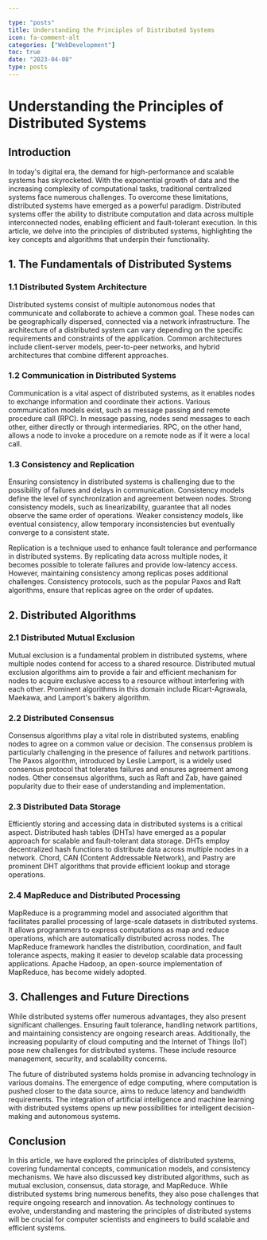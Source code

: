 ```yaml
---

type: "posts"
title: Understanding the Principles of Distributed Systems
icon: fa-comment-alt
categories: ["WebDevelopment"]
toc: true
date: "2023-04-08"
type: posts
---
```





# Understanding the Principles of Distributed Systems

## Introduction

In today's digital era, the demand for high-performance and scalable systems has skyrocketed. With the exponential growth of data and the increasing complexity of computational tasks, traditional centralized systems face numerous challenges. To overcome these limitations, distributed systems have emerged as a powerful paradigm. Distributed systems offer the ability to distribute computation and data across multiple interconnected nodes, enabling efficient and fault-tolerant execution. In this article, we delve into the principles of distributed systems, highlighting the key concepts and algorithms that underpin their functionality.

## 1. The Fundamentals of Distributed Systems

### 1.1 Distributed System Architecture

Distributed systems consist of multiple autonomous nodes that communicate and collaborate to achieve a common goal. These nodes can be geographically dispersed, connected via a network infrastructure. The architecture of a distributed system can vary depending on the specific requirements and constraints of the application. Common architectures include client-server models, peer-to-peer networks, and hybrid architectures that combine different approaches.

### 1.2 Communication in Distributed Systems

Communication is a vital aspect of distributed systems, as it enables nodes to exchange information and coordinate their actions. Various communication models exist, such as message passing and remote procedure call (RPC). In message passing, nodes send messages to each other, either directly or through intermediaries. RPC, on the other hand, allows a node to invoke a procedure on a remote node as if it were a local call.

### 1.3 Consistency and Replication

Ensuring consistency in distributed systems is challenging due to the possibility of failures and delays in communication. Consistency models define the level of synchronization and agreement between nodes. Strong consistency models, such as linearizability, guarantee that all nodes observe the same order of operations. Weaker consistency models, like eventual consistency, allow temporary inconsistencies but eventually converge to a consistent state.

Replication is a technique used to enhance fault tolerance and performance in distributed systems. By replicating data across multiple nodes, it becomes possible to tolerate failures and provide low-latency access. However, maintaining consistency among replicas poses additional challenges. Consistency protocols, such as the popular Paxos and Raft algorithms, ensure that replicas agree on the order of updates.

## 2. Distributed Algorithms

### 2.1 Distributed Mutual Exclusion

Mutual exclusion is a fundamental problem in distributed systems, where multiple nodes contend for access to a shared resource. Distributed mutual exclusion algorithms aim to provide a fair and efficient mechanism for nodes to acquire exclusive access to a resource without interfering with each other. Prominent algorithms in this domain include Ricart-Agrawala, Maekawa, and Lamport's bakery algorithm.

### 2.2 Distributed Consensus

Consensus algorithms play a vital role in distributed systems, enabling nodes to agree on a common value or decision. The consensus problem is particularly challenging in the presence of failures and network partitions. The Paxos algorithm, introduced by Leslie Lamport, is a widely used consensus protocol that tolerates failures and ensures agreement among nodes. Other consensus algorithms, such as Raft and Zab, have gained popularity due to their ease of understanding and implementation.

### 2.3 Distributed Data Storage

Efficiently storing and accessing data in distributed systems is a critical aspect. Distributed hash tables (DHTs) have emerged as a popular approach for scalable and fault-tolerant data storage. DHTs employ decentralized hash functions to distribute data across multiple nodes in a network. Chord, CAN (Content Addressable Network), and Pastry are prominent DHT algorithms that provide efficient lookup and storage operations.

### 2.4 MapReduce and Distributed Processing

MapReduce is a programming model and associated algorithm that facilitates parallel processing of large-scale datasets in distributed systems. It allows programmers to express computations as map and reduce operations, which are automatically distributed across nodes. The MapReduce framework handles the distribution, coordination, and fault tolerance aspects, making it easier to develop scalable data processing applications. Apache Hadoop, an open-source implementation of MapReduce, has become widely adopted.

## 3. Challenges and Future Directions

While distributed systems offer numerous advantages, they also present significant challenges. Ensuring fault tolerance, handling network partitions, and maintaining consistency are ongoing research areas. Additionally, the increasing popularity of cloud computing and the Internet of Things (IoT) pose new challenges for distributed systems. These include resource management, security, and scalability concerns.

The future of distributed systems holds promise in advancing technology in various domains. The emergence of edge computing, where computation is pushed closer to the data source, aims to reduce latency and bandwidth requirements. The integration of artificial intelligence and machine learning with distributed systems opens up new possibilities for intelligent decision-making and autonomous systems.

## Conclusion

In this article, we have explored the principles of distributed systems, covering fundamental concepts, communication models, and consistency mechanisms. We have also discussed key distributed algorithms, such as mutual exclusion, consensus, data storage, and MapReduce. While distributed systems bring numerous benefits, they also pose challenges that require ongoing research and innovation. As technology continues to evolve, understanding and mastering the principles of distributed systems will be crucial for computer scientists and engineers to build scalable and efficient systems.
